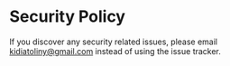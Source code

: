 # Security Policy

If you discover any security related issues, please email kidiatoliny@gmail.com instead of using the issue tracker.
